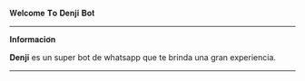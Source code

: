 </q>𝐖𝐞𝐥𝐜𝐨𝐦𝐞 𝐓𝐨 𝐃𝐞𝐧𝐣𝐢 𝐁𝐨𝐭</b>

</details>

---

</details>
</summary>𝐈𝐧𝐟𝐨𝐫𝐦𝐚𝐜𝐢𝐨́𝐧</b>

𝐃𝐞𝐧𝐣𝐢 es un super bot de whatsapp que te brinda una gran experiencia.

</details>

---